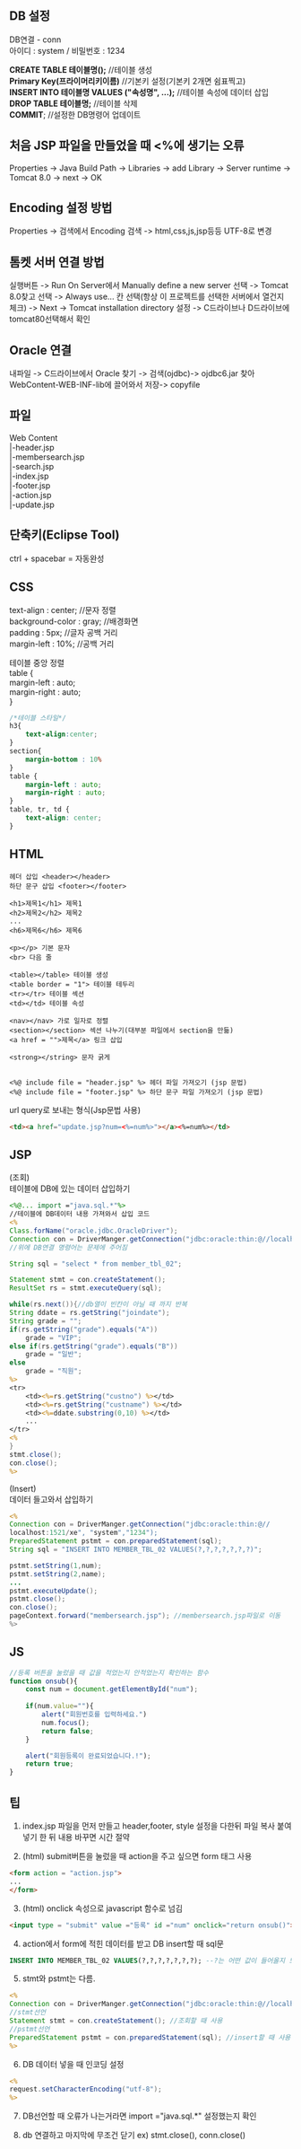 DB 설정
--------------------------------
DB연결 - conn <br>
아이디 : system / 비밀번호 : 1234

**CREATE TABLE 테이블명();** //테이블 생성 <br>
**Primary Key(프라이머리키이름)** //기본키 설정(기본키 2개면 쉼표찍고) <br>
**INSERT INTO 테이블명 VALUES ("속성명", ...);** //테이블 속성에 데이터 삽입<br>
**DROP TABLE 테이블명;** //테이블 삭제<br>
**COMMIT**; //설정한 DB명령어 업데이트


처음 JSP 파일을 만들었을 때 <%에 생기는 오류 
--------------------------------
Properties -> Java Build Path -> Libraries -> add Library -> Server runtime -> Tomcat 8.0 -> next -> OK

Encoding 설정 방법
--------------------------------
Properties -> 검색에서 Encoding 검색 -> html,css,js,jsp등등 UTF-8로 변경

톰켓 서버 연결 방법
--------------------------------
실행버튼 -> Run On Server에서 Manually define a new server 선택 -> Tomcat 8.0찾고 선택 -> Always use... 칸 선택(항상 이 프로젝트를 선택한 서버에서 열건지 체크) -> Next -> Tomcat installation directory 설정 -> C드라이브나 D드라이브에 tomcat80선택해서 확인

Oracle 연결
--------------------------------
내파일 -> C드라이브에서 Oracle 찾기 -> 검색(ojdbc)-> ojdbc6.jar 찾아 WebContent-WEB-INF-lib에 끌어와서 저장-> copyfile

파일
--------------------------------
Web Content <Br>
|-header.jsp <br>
|-membersearch.jsp <br>
|-search.jsp <br>
|-index.jsp <br>
|-footer.jsp <br>
|-action.jsp<br>
|-update.jsp<br>


단축키(Eclipse Tool)
--------------------------------
ctrl + spacebar = 자동완성

CSS
--------------------------------
text-align : center; //문자 정렬 <br>
background-color : gray; //배경화면 <br>
padding : 5px; //글자 공백 거리 <br>
margin-left : 10%; //공백 거리 <br>

테이블 중앙 정렬 <br>
table { <br>
	margin-left : auto; <br>
	margin-right : auto; <br>
}
<br>

```css
/*테이블 스타일*/
h3{
    text-align:center;
}
section{
    margin-bottom : 10%
}
table {
    margin-left : auto;
    margin-right : auto;
}
table, tr, td {
    text-align: center;
}
```

HTML
--------------------------------
```text
헤더 삽입 <header></header>
하단 문구 삽입 <footer></footer>

<h1>제목1</h1> 제목1
<h2>제목2</h2> 제목2
...
<h6>제목6</h6> 제목6

<p></p> 기본 문자
<br> 다음 줄

<table></table> 테이블 생성
<table border = "1"> 테이블 테두리
<tr></tr> 테이블 섹션
<td></td> 테이블 속성 

<nav></nav> 가로 일자로 정렬 
<section></section> 섹션 나누기(대부분 파일에서 section을 만듦)
<a href = "">제목</a> 링크 삽입 

<strong></string> 문자 굵게


<%@ include file = "header.jsp" %> 헤더 파일 가져오기 (jsp 문법)
<%@ include file = "footer.jsp" %> 하단 문구 파일 가져오기 (jsp 문법)
```
url query로 보내는 형식(Jsp문법 사용)
```html
<td><a href="update.jsp?num=<%=num%>"></a><%=num%></td>
```

JSP
--------------------------------
(조회) <br>
테이블에 DB에 있는 데이터 삽입하기
```Jsp
<%@... import ="java.sql.*"%>
//테이블에 DB데이터 내용 가져와서 삽입 코드
<%
Class.forName("oracle.jdbc.OracleDriver");
Connection con = DriverManger.getConnection("jdbc:oracle:thin:@//localhost:1521/xe", "system","1234");
//위에 DB연결 명령어는 문제에 주어짐

String sql = "select * from member_tbl_02";

Statement stmt = con.createStatement();
ResultSet rs = stmt.executeQuery(sql);

while(rs.next()){//db열이 빈칸이 아닐 때 까지 반복
String ddate = rs.getString("joindate");
String grade = "";
if(rs.getString("grade").equals("A"))
    grade = "VIP";
else if(rs.getString("grade").equals("B"))
    grade = "일반";
else 
    grade = "직원";
%>
<tr>
    <td><%=rs.getString("custno") %></td>
    <td><%=rs.getString("custname") %></td>
    <td><%=ddate.substring(0,10) %></td>
    ...
</tr>
<%
}
stmt.close();
con.close();
%>
```
(Insert)<br>
데이터 들고와서 삽입하기
```Jsp
<%
Connection con = DriverManger.getConnection("jdbc:oracle:thin:@//
localhost:1521/xe", "system","1234");
PreparedStatement pstmt = con.preparedStatement(sql);
String sql = "INSERT INTO MEMBER_TBL_02 VALUES(?,?,?,?,?,?,?)";

pstmt.setString(1,num);
pstmt.setString(2,name);
...
pstmt.executeUpdate();
pstmt.close();
con.close();
pageContext.forward("membersearch.jsp"); //membersearch.jsp파일로 이동
%>
```
JS
--------------------------------
```javascript
//등록 버튼을 눌렀을 때 값을 적었는지 안적었는지 확인하는 함수
function onsub(){
    const num = document.getElementById("num");
    
    if(num.value=""){
        alert("회원번호를 입력하세요.")
        num.focus();
        return false;
    }

    alert("회원등록이 완료되었습니다.!");
    return true;
}
```

팁
--------------------------------
1. index.jsp 파일을 먼저 만들고 header,footer, style 설정을 다한뒤 파일 복사 붙여넣기 한 뒤 내용 바꾸면 시간 절약

2. (html) submit버튼을 눌렀을 때 action을 주고 싶으면 form 태그 사용
```html
<form action = "action.jsp">
...
</form>
```

3. (html) onclick 속성으로 javascript 함수로 넘김
```html
<input type = "submit" value ="등록" id ="num" onclick="return onsub()">
```

4. action에서 form에 적힌 데이터를 받고 DB insert할 때 sql문
```sql
INSERT INTO MEMBER_TBL_02 VALUES(?,?,?,?,?,?,?); --?는 어떤 값이 들어올지 모른다라는 뜻
```

5. stmt와 pstmt는 다름.
```Jsp
<%
Connection con = DriverManger.getConnection("jdbc:oracle:thin:@//localhost:1521/xe", "system","1234");
//stmt선언
Statement stmt = con.createStatement(); //조회할 때 사용
//pstmt선언
PreparedStatement pstmt = con.preparedStatement(sql); //insert할 때 사용
%>
```

6. DB 데이터 넣을 때 인코딩 설정
```Jsp
<%
request.setCharacterEncoding("utf-8");
%>
```

7. DB선언할 때 오류가 나는거라면 import ="java.sql.*" 설정했는지 확인

8. db 연결하고 마지막에 무조건 닫기 ex) stmt.close(), conn.close()